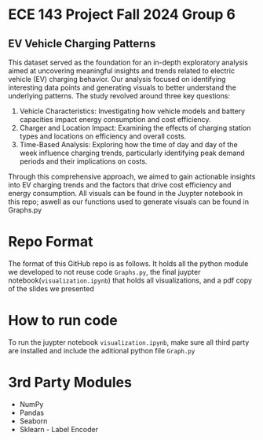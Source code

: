 # ECE 143 Project Fall 2024 Group 6
## EV Vehicle Charging Patterns

This dataset served as the foundation for an in-depth exploratory analysis aimed at uncovering meaningful insights and trends related to electric vehicle (EV) charging behavior. Our analysis focused on identifying interesting data points and generating visuals to better understand the underlying patterns. The study revolved around three key questions:

1. Vehicle Characteristics: Investigating how vehicle models and battery capacities impact energy consumption and cost efficiency.
2. Charger and Location Impact: Examining the effects of charging station types and locations on efficiency and overall costs.
3. Time-Based Analysis: Exploring how the time of day and day of the week influence charging trends, particularly identifying peak demand periods and their implications on costs.

Through this comprehensive approach, we aimed to gain actionable insights into EV charging trends and the factors that drive cost efficiency and energy consumption. All visuals can be found in the Juypter notebook in this repo; aswell as our functions used to generate visuals can be found in Graphs.py

# Repo Format
The format of this GitHub repo is as follows. It holds all the python module we developed to not reuse code `Graphs.py`, the final juypter notebook(`visualization.ipynb`) that holds all visualizations, and a pdf copy of the slides we presented

# How to run code
To run the juypter notebook `visualization.ipynb`, make sure all third party are installed and include the aditional python file `Graph.py`

# 3rd Party Modules
* NumPy
* Pandas
* Seaborn
* Sklearn - Label Encoder